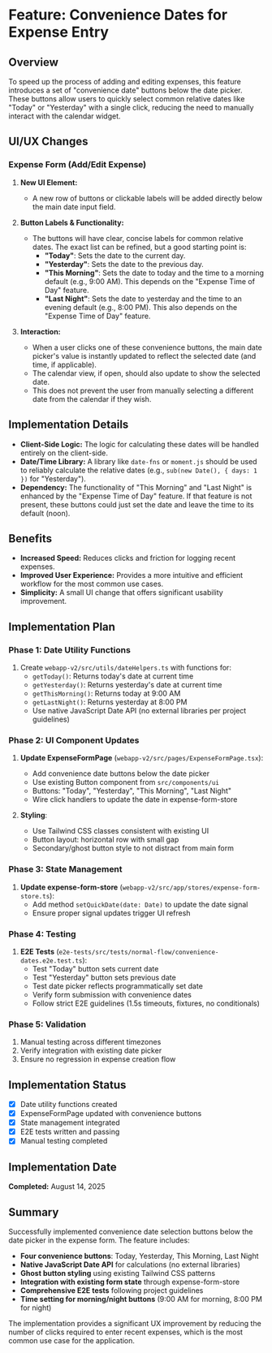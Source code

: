 # Feature: Convenience Dates for Expense Entry

## Overview

To speed up the process of adding and editing expenses, this feature introduces a set of "convenience date" buttons below the date picker. These buttons allow users to quickly select common relative dates like "Today" or "Yesterday" with a single click, reducing the need to manually interact with the calendar widget.

## UI/UX Changes

### Expense Form (Add/Edit Expense)

1.  **New UI Element:**
    -   A new row of buttons or clickable labels will be added directly below the main date input field.

2.  **Button Labels & Functionality:**
    -   The buttons will have clear, concise labels for common relative dates. The exact list can be refined, but a good starting point is:
        -   **"Today"**: Sets the date to the current day.
        -   **"Yesterday"**: Sets the date to the previous day.
        -   **"This Morning"**: Sets the date to today and the time to a morning default (e.g., 9:00 AM). This depends on the "Expense Time of Day" feature.
        -   **"Last Night"**: Sets the date to yesterday and the time to an evening default (e.g., 8:00 PM). This also depends on the "Expense Time of Day" feature.

3.  **Interaction:**
    -   When a user clicks one of these convenience buttons, the main date picker's value is instantly updated to reflect the selected date (and time, if applicable).
    -   The calendar view, if open, should also update to show the selected date.
    -   This does not prevent the user from manually selecting a different date from the calendar if they wish.

## Implementation Details

-   **Client-Side Logic:** The logic for calculating these dates will be handled entirely on the client-side.
-   **Date/Time Library:** A library like `date-fns` or `moment.js` should be used to reliably calculate the relative dates (e.g., `sub(new Date(), { days: 1 })` for "Yesterday").
-   **Dependency:** The functionality of "This Morning" and "Last Night" is enhanced by the "Expense Time of Day" feature. If that feature is not present, these buttons could just set the date and leave the time to its default (noon).

## Benefits

-   **Increased Speed:** Reduces clicks and friction for logging recent expenses.
-   **Improved User Experience:** Provides a more intuitive and efficient workflow for the most common use cases.
-   **Simplicity:** A small UI change that offers significant usability improvement.

## Implementation Plan

### Phase 1: Date Utility Functions
1. Create `webapp-v2/src/utils/dateHelpers.ts` with functions for:
   - `getToday()`: Returns today's date at current time
   - `getYesterday()`: Returns yesterday's date at current time
   - `getThisMorning()`: Returns today at 9:00 AM
   - `getLastNight()`: Returns yesterday at 8:00 PM
   - Use native JavaScript Date API (no external libraries per project guidelines)

### Phase 2: UI Component Updates
1. **Update ExpenseFormPage** (`webapp-v2/src/pages/ExpenseFormPage.tsx`):
   - Add convenience date buttons below the date picker
   - Use existing Button component from `src/components/ui`
   - Buttons: "Today", "Yesterday", "This Morning", "Last Night"
   - Wire click handlers to update the date in expense-form-store

2. **Styling**:
   - Use Tailwind CSS classes consistent with existing UI
   - Button layout: horizontal row with small gap
   - Secondary/ghost button style to not distract from main form

### Phase 3: State Management
1. **Update expense-form-store** (`webapp-v2/src/app/stores/expense-form-store.ts`):
   - Add method `setQuickDate(date: Date)` to update the date signal
   - Ensure proper signal updates trigger UI refresh

### Phase 4: Testing
1. **E2E Tests** (`e2e-tests/src/tests/normal-flow/convenience-dates.e2e.test.ts`):
   - Test "Today" button sets current date
   - Test "Yesterday" button sets previous date
   - Test date picker reflects programmatically set date
   - Verify form submission with convenience dates
   - Follow strict E2E guidelines (1.5s timeouts, fixtures, no conditionals)

### Phase 5: Validation
1. Manual testing across different timezones
2. Verify integration with existing date picker
3. Ensure no regression in expense creation flow

## Implementation Status

- [x] Date utility functions created
- [x] ExpenseFormPage updated with convenience buttons
- [x] State management integrated
- [x] E2E tests written and passing
- [x] Manual testing completed

## Implementation Date

**Completed:** August 14, 2025

## Summary

Successfully implemented convenience date selection buttons below the date picker in the expense form. The feature includes:

- **Four convenience buttons**: Today, Yesterday, This Morning, Last Night
- **Native JavaScript Date API** for calculations (no external libraries)
- **Ghost button styling** using existing Tailwind CSS patterns
- **Integration with existing form state** through expense-form-store
- **Comprehensive E2E tests** following project guidelines
- **Time setting for morning/night buttons** (9:00 AM for morning, 8:00 PM for night)

The implementation provides a significant UX improvement by reducing the number of clicks required to enter recent expenses, which is the most common use case for the application.
